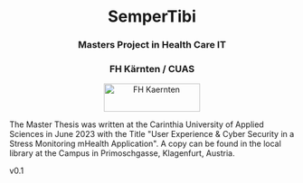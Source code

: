 <h1 align="center"> SemperTibi</h1>
<h3 align="center"> Masters Project in Health Care IT </h3>
<h3 align="center"> FH Kärnten / CUAS </h3>
<p align="center">
<a href="https://www.fh-kaernten.at/" target="blank"><img align="center" src="https://www.fh-kaernten.at/fileadmin/template/fh_kaernten/images/FH-Kaernten-Logo.png" alt="FH Kaernten" height="50" width="170" /></a></p>

The Master Thesis was written at the Carinthia University of Applied Sciences in June 2023 with the Title "User Experience & Cyber Security in a Stress Monitoring mHealth Application". A copy can be found in the local library at the Campus in Primoschgasse, Klagenfurt, Austria.

v0.1
